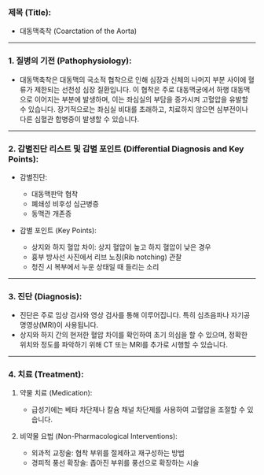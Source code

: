 

### 제목 (Title):
- 대동맥축착 (Coarctation of the Aorta)

---

### 1. 질병의 기전 (Pathophysiology):

- 대동맥축착은 대동맥의 국소적 협착으로 인해 심장과 신체의 나머지 부분 사이에 혈류가 제한되는 선천성 심장 질환입니다. 이 협착은 주로 대동맥궁에서 하행 대동맥으로 이어지는 부분에 발생하며, 이는 좌심실의 부담을 증가시켜 고혈압을 유발할 수 있습니다. 장기적으로는 좌심실 비대를 초래하고, 치료하지 않으면 심부전이나 다른 심혈관 합병증이 발생할 수 있습니다.

---

### 2. 감별진단 리스트 및 감별 포인트 (Differential Diagnosis and Key Points):

- 감별진단:
  - 대동맥판막 협착
  - 폐쇄성 비후성 심근병증
  - 동맥관 개존증
  
- 감별 포인트 (Key Points):
  - 상지와 하지 혈압 차이: 상지 혈압이 높고 하지 혈압이 낮은 경우
  - 흉부 방사선 사진에서 리브 노칭(Rib notching) 관찰
  - 청진 시 복부에서 누운 상태일 때 들리는 소리

---

### 3. 진단 (Diagnosis):

- 진단은 주로 임상 검사와 영상 검사를 통해 이루어집니다. 특히 심초음파나 자기공명영상(MRI)이 사용됩니다.
- 상지와 하지 간의 현저한 혈압 차이를 확인하여 초기 의심을 할 수 있으며, 정확한 위치와 정도를 파악하기 위해 CT 또는 MRI를 추가로 시행할 수 있습니다.

---

### 4. 치료 (Treatment):

1. 약물 치료 (Medication):
    - 급성기에는 베타 차단제나 칼슘 채널 차단제를 사용하여 고혈압을 조절할 수 있습니다.
  
2. 비약물 요법 (Non-Pharmacological Interventions):
    - 외과적 교정술: 협착 부위를 절제하고 재구성하는 방법
    - 경피적 풍선 확장술: 좁아진 부위를 풍선으로 확장하는 시술
  

